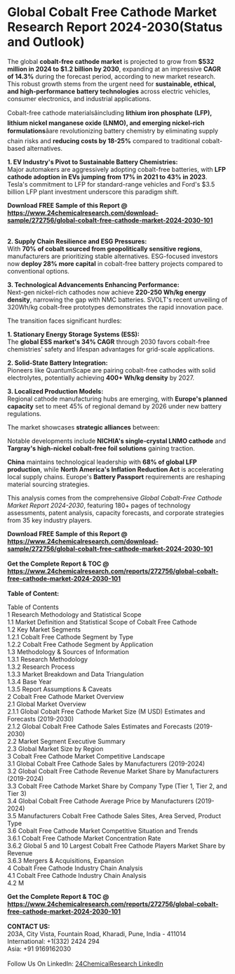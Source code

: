<h1>Global Cobalt Free Cathode Market Research Report 2024-2030(Status and Outlook)</h1><p>The global <strong>cobalt-free cathode market</strong> is projected to grow from <strong>$532 million in 2024 to $1.2 billion by 2030</strong>, expanding at an impressive <strong>CAGR of 14.3%</strong> during the forecast period, according to new market research. This robust growth stems from the urgent need for <strong>sustainable, ethical, and high-performance battery technologies</strong> across electric vehicles, consumer electronics, and industrial applications.</p><p>Cobalt-free cathode materialsâincluding <strong>lithium iron phosphate (LFP), lithium nickel manganese oxide (LNMO), and emerging nickel-rich formulations</strong>âare revolutionizing battery chemistry by eliminating supply chain risks and <strong>reducing costs by 18-25%</strong> compared to traditional cobalt-based alternatives.</p><p><strong>1. EV Industry's Pivot to Sustainable Battery Chemistries:</strong><br>
Major automakers are aggressively adopting cobalt-free batteries, with <strong>LFP cathode adoption in EVs jumping from 17% in 2021 to 43% in 2023</strong>. Tesla's commitment to LFP for standard-range vehicles and Ford's $3.5 billion LFP plant investment underscore this paradigm shift.</p><div><b>Download FREE Sample of this Report @ 
            <a href="https://www.24chemicalresearch.com/download-sample/272756/global-cobalt-free-cathode-market-2024-2030-101">
            https://www.24chemicalresearch.com/download-sample/272756/global-cobalt-free-cathode-market-2024-2030-101</a></b></div><br><p><strong>2. Supply Chain Resilience and ESG Pressures:</strong><br>
With <strong>70% of cobalt sourced from geopolitically sensitive regions</strong>, manufacturers are prioritizing stable alternatives. ESG-focused investors now <strong>deploy 28% more capital</strong> in cobalt-free battery projects compared to conventional options.</p><p><strong>3. Technological Advancements Enhancing Performance:</strong><br>
Next-gen nickel-rich cathodes now achieve <strong>220-250 Wh/kg energy density</strong>, narrowing the gap with NMC batteries. SVOLT's recent unveiling of 320Wh/kg cobalt-free prototypes demonstrates the rapid innovation pace.</p><p>The transition faces significant hurdles:</p><p><strong>1. Stationary Energy Storage Systems (ESS):</strong><br>
The <strong>global ESS market's 34% CAGR</strong> through 2030 favors cobalt-free chemistries' safety and lifespan advantages for grid-scale applications.</p><p><strong>2. Solid-State Battery Integration:</strong><br>
Pioneers like QuantumScape are pairing cobalt-free cathodes with solid electrolytes, potentially achieving <strong>400+ Wh/kg density</strong> by 2027.</p><p><strong>3. Localized Production Models:</strong><br>
Regional cathode manufacturing hubs are emerging, with <strong>Europe's planned capacity</strong> set to meet 45% of regional demand by 2026 under new battery regulations.</p><p>The market showcases <strong>strategic alliances</strong> between:</p><p>Notable developments include <strong>NICHIA's single-crystal LNMO cathode</strong> and <strong>Targray's high-nickel cobalt-free foil solutions</strong> gaining traction.</p><p><strong>China</strong> maintains technological leadership with <strong>68% of global LFP production</strong>, while <strong>North America's Inflation Reduction Act</strong> is accelerating local supply chains. Europe's <strong>Battery Passport</strong> requirements are reshaping material sourcing strategies.</p><p>This analysis comes from the comprehensive <em>Global Cobalt-Free Cathode Market Report 2024-2030</em>, featuring 180+ pages of technology assessments, patent analysis, capacity forecasts, and corporate strategies from 35 key industry players.</p><div><b>Download FREE Sample of this Report @ 
            <a href="https://www.24chemicalresearch.com/download-sample/272756/global-cobalt-free-cathode-market-2024-2030-101">
            https://www.24chemicalresearch.com/download-sample/272756/global-cobalt-free-cathode-market-2024-2030-101</a></b></div><br><div><b>Get the Complete Report & TOC @ 
            <a href="https://www.24chemicalresearch.com/reports/272756/global-cobalt-free-cathode-market-2024-2030-101">
            https://www.24chemicalresearch.com/reports/272756/global-cobalt-free-cathode-market-2024-2030-101</a></b></div><br>
            <b>Table of Content:</b><p>Table of Contents<br />
1 Research Methodology and Statistical Scope<br />
1.1 Market Definition and Statistical Scope of Cobalt Free Cathode<br />
1.2 Key Market Segments<br />
1.2.1 Cobalt Free Cathode Segment by Type<br />
1.2.2 Cobalt Free Cathode Segment by Application<br />
1.3 Methodology & Sources of Information<br />
1.3.1 Research Methodology<br />
1.3.2 Research Process<br />
1.3.3 Market Breakdown and Data Triangulation<br />
1.3.4 Base Year<br />
1.3.5 Report Assumptions & Caveats<br />
2 Cobalt Free Cathode Market Overview<br />
2.1 Global Market Overview<br />
2.1.1 Global Cobalt Free Cathode Market Size (M USD) Estimates and Forecasts (2019-2030)<br />
2.1.2 Global Cobalt Free Cathode Sales Estimates and Forecasts (2019-2030)<br />
2.2 Market Segment Executive Summary<br />
2.3 Global Market Size by Region<br />
3 Cobalt Free Cathode Market Competitive Landscape<br />
3.1 Global Cobalt Free Cathode Sales by Manufacturers (2019-2024)<br />
3.2 Global Cobalt Free Cathode Revenue Market Share by Manufacturers (2019-2024)<br />
3.3 Cobalt Free Cathode Market Share by Company Type (Tier 1, Tier 2, and Tier 3)<br />
3.4 Global Cobalt Free Cathode Average Price by Manufacturers (2019-2024)<br />
3.5 Manufacturers Cobalt Free Cathode Sales Sites, Area Served, Product Type<br />
3.6 Cobalt Free Cathode Market Competitive Situation and Trends<br />
3.6.1 Cobalt Free Cathode Market Concentration Rate<br />
3.6.2 Global 5 and 10 Largest Cobalt Free Cathode Players Market Share by Revenue<br />
3.6.3 Mergers & Acquisitions, Expansion<br />
4 Cobalt Free Cathode Industry Chain Analysis<br />
4.1 Cobalt Free Cathode Industry Chain Analysis<br />
4.2 M</p><div><b>Get the Complete Report & TOC @ 
            <a href="https://www.24chemicalresearch.com/reports/272756/global-cobalt-free-cathode-market-2024-2030-101">
            https://www.24chemicalresearch.com/reports/272756/global-cobalt-free-cathode-market-2024-2030-101</a></b></div><br><b>CONTACT US:</b><br>
            203A, City Vista, Fountain Road, Kharadi, Pune, India - 411014<br>
            International: +1(332) 2424 294<br>
            Asia: +91 9169162030 <br><br>
            Follow Us On LinkedIn: <a href="https://www.linkedin.com/company/24chemicalresearch/">24ChemicalResearch LinkedIn</a>